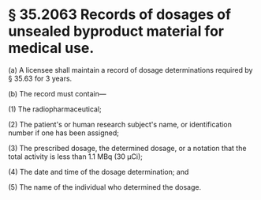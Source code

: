# § 35.2063   Records of dosages of unsealed byproduct material for medical use.

(a) A licensee shall maintain a record of dosage determinations required by § 35.63 for 3 years. 


(b) The record must contain— 


(1) The radiopharmaceutical; 


(2) The patient's or human research subject's name, or identification number if one has been assigned; 


(3) The prescribed dosage, the determined dosage, or a notation that the total activity is less than 1.1 MBq (30 µCi); 


(4) The date and time of the dosage determination; and 


(5) The name of the individual who determined the dosage. 





